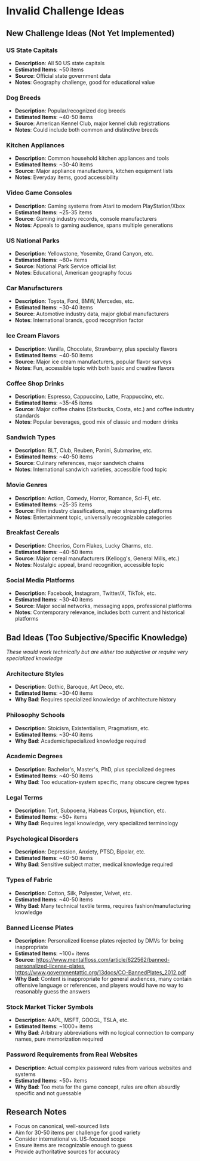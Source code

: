 # Invalid Challenge Ideas

## New Challenge Ideas (Not Yet Implemented)

### US State Capitals

- **Description**: All 50 US state capitals
- **Estimated Items**: ~50 items
- **Source**: Official state government data
- **Notes**: Geography challenge, good for educational value

### Dog Breeds

- **Description**: Popular/recognized dog breeds
- **Estimated Items**: ~40-50 items
- **Source**: American Kennel Club, major kennel club registrations
- **Notes**: Could include both common and distinctive breeds

### Kitchen Appliances

- **Description**: Common household kitchen appliances and tools
- **Estimated Items**: ~30-40 items
- **Source**: Major appliance manufacturers, kitchen equipment lists
- **Notes**: Everyday items, good accessibility

### Video Game Consoles

- **Description**: Gaming systems from Atari to modern PlayStation/Xbox
- **Estimated Items**: ~25-35 items
- **Source**: Gaming industry records, console manufacturers
- **Notes**: Appeals to gaming audience, spans multiple generations

### US National Parks

- **Description**: Yellowstone, Yosemite, Grand Canyon, etc.
- **Estimated Items**: ~60+ items
- **Source**: National Park Service official list
- **Notes**: Educational, American geography focus

### Car Manufacturers

- **Description**: Toyota, Ford, BMW, Mercedes, etc.
- **Estimated Items**: ~30-40 items
- **Source**: Automotive industry data, major global manufacturers
- **Notes**: International brands, good recognition factor

### Ice Cream Flavors

- **Description**: Vanilla, Chocolate, Strawberry, plus specialty flavors
- **Estimated Items**: ~40-50 items
- **Source**: Major ice cream manufacturers, popular flavor surveys
- **Notes**: Fun, accessible topic with both basic and creative flavors

### Coffee Shop Drinks

- **Description**: Espresso, Cappuccino, Latte, Frappuccino, etc.
- **Estimated Items**: ~35-45 items
- **Source**: Major coffee chains (Starbucks, Costa, etc.) and coffee industry standards
- **Notes**: Popular beverages, good mix of classic and modern drinks

### Sandwich Types

- **Description**: BLT, Club, Reuben, Panini, Submarine, etc.
- **Estimated Items**: ~40-50 items
- **Source**: Culinary references, major sandwich chains
- **Notes**: International sandwich varieties, accessible food topic

### Movie Genres

- **Description**: Action, Comedy, Horror, Romance, Sci-Fi, etc.
- **Estimated Items**: ~25-35 items
- **Source**: Film industry classifications, major streaming platforms
- **Notes**: Entertainment topic, universally recognizable categories

### Breakfast Cereals

- **Description**: Cheerios, Corn Flakes, Lucky Charms, etc.
- **Estimated Items**: ~40-50 items
- **Source**: Major cereal manufacturers (Kellogg's, General Mills, etc.)
- **Notes**: Nostalgic appeal, brand recognition, accessible topic

### Social Media Platforms

- **Description**: Facebook, Instagram, Twitter/X, TikTok, etc.
- **Estimated Items**: ~30-40 items
- **Source**: Major social networks, messaging apps, professional platforms
- **Notes**: Contemporary relevance, includes both current and historical platforms

## Bad Ideas (Too Subjective/Specific Knowledge)

_These would work technically but are either too subjective or require very specialized knowledge_

### Architecture Styles

- **Description**: Gothic, Baroque, Art Deco, etc.
- **Estimated Items**: ~30-40 items
- **Why Bad**: Requires specialized knowledge of architecture history

### Philosophy Schools

- **Description**: Stoicism, Existentialism, Pragmatism, etc.
- **Estimated Items**: ~30-40 items
- **Why Bad**: Academic/specialized knowledge required

### Academic Degrees

- **Description**: Bachelor's, Master's, PhD, plus specialized degrees
- **Estimated Items**: ~40-50 items
- **Why Bad**: Too education-system specific, many obscure degree types

### Legal Terms

- **Description**: Tort, Subpoena, Habeas Corpus, Injunction, etc.
- **Estimated Items**: ~50+ items
- **Why Bad**: Requires legal knowledge, very specialized terminology

### Psychological Disorders

- **Description**: Depression, Anxiety, PTSD, Bipolar, etc.
- **Estimated Items**: ~40-50 items
- **Why Bad**: Sensitive subject matter, medical knowledge required

### Types of Fabric

- **Description**: Cotton, Silk, Polyester, Velvet, etc.
- **Estimated Items**: ~40-50 items
- **Why Bad**: Many technical textile terms, requires fashion/manufacturing knowledge

### Banned License Plates

- **Description**: Personalized license plates rejected by DMVs for being inappropriate
- **Estimated Items**: ~100+ items
- **Source**: https://www.mentalfloss.com/article/622562/banned-personalized-license-plates, https://www.governmentattic.org/13docs/CO-BannedPlates_2012.pdf
- **Why Bad**: Content is inappropriate for general audiences, many contain offensive language or references, and players would have no way to reasonably guess the answers

### Stock Market Ticker Symbols

- **Description**: AAPL, MSFT, GOOGL, TSLA, etc.
- **Estimated Items**: ~1000+ items
- **Why Bad**: Arbitrary abbreviations with no logical connection to company names, pure memorization required

### Password Requirements from Real Websites

- **Description**: Actual complex password rules from various websites and systems
- **Estimated Items**: ~50+ items
- **Why Bad**: Too meta for the game concept, rules are often absurdly specific and not guessable

## Research Notes

- Focus on canonical, well-sourced lists
- Aim for 30-50 items per challenge for good variety
- Consider international vs. US-focused scope
- Ensure items are recognizable enough to guess
- Provide authoritative sources for accuracy
